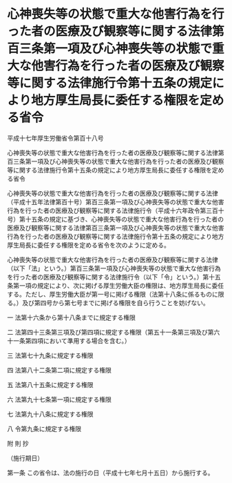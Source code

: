 # 心神喪失等の状態で重大な他害行為を行った者の医療及び観察等に関する法律第百三条第一項及び心神喪失等の状態で重大な他害行為を行った者の医療及び観察等に関する法律施行令第十五条の規定により地方厚生局長に委任する権限を定める省令

平成十七年厚生労働省令第百十八号

心神喪失等の状態で重大な他害行為を行った者の医療及び観察等に関する法律第百三条第一項及び心神喪失等の状態で重大な他害行為を行った者の医療及び観察等に関する法律施行令第十五条の規定により地方厚生局長に委任する権限を定める省令

心神喪失等の状態で重大な他害行為を行った者の医療及び観察等に関する法律（平成十五年法律第百十号）第百三条第一項及び心神喪失等の状態で重大な他害行為を行った者の医療及び観察等に関する法律施行令（平成十六年政令第三百十号）第十五条の規定に基づき、心神喪失等の状態で重大な他害行為を行った者の医療及び観察等に関する法律第百三条第一項及び心神喪失等の状態で重大な他害行為を行った者の医療及び観察等に関する法律施行令第十五条の規定により地方厚生局長に委任する権限を定める省令を次のように定める。

心神喪失等の状態で重大な他害行為を行った者の医療及び観察等に関する法律（以下「法」という。）第百三条第一項及び心神喪失等の状態で重大な他害行為を行った者の医療及び観察等に関する法律施行令（以下「令」という。）第十五条第一項の規定により、次に掲げる厚生労働大臣の権限は、地方厚生局長に委任する。ただし、厚生労働大臣が第一号に掲げる権限（法第十八条に係るものに限る。）及び第四号から第七号までに掲げる権限を自ら行うことを妨げない。

一 法第十六条から第十八条までに規定する権限

二 法第四十三条第三項及び第四項に規定する権限（第五十一条第三項及び第六十一条第四項において準用する場合を含む。）

三 法第七十九条に規定する権限

四 法第八十二条第二項に規定する権限

五 法第八十五条に規定する権限

六 法第九十七条第一項に規定する権限

七 法第九十八条に規定する権限

八 令第九条に規定する権限

附 則 抄

（施行期日）

第一条 この省令は、法の施行の日（平成十七年七月十五日）から施行する。
